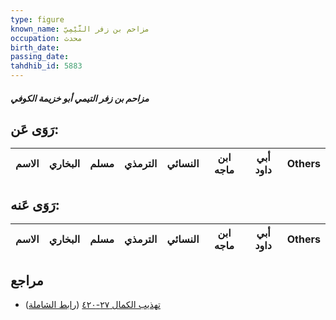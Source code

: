 ```yaml
---
type: figure
known_name: مزاحم بن زفر التَّيْمِيّ
occupation: محدث
birth_date:
passing_date:
tahdhib_id: 5883
---
```

##### مزاحم بن زفر التيمي أبو خزيمة الكوفي

## رَوَى عَن:
| الاسم | البخاري | مسلم | الترمذي | النسائي | ابن ماجه | أبي داود | Others |
| ----- | ------- | ---- | ------- | ------- | -------- | -------- | ------ |
## رَوَى عَنه:
| الاسم | البخاري | مسلم | الترمذي | النسائي | ابن ماجه | أبي داود | Others |
| ----- | ------- | ---- | ------- | ------- | -------- | -------- | ------ |
## مراجع
- [تهذيب الكمال ٢٧-٤٢٠](obsidian://open?vault=Tahdhib-al-Kamal&file=Figures/٥٨٨٣-مزاحم%20بن%20زفر%20التيمي%20أبو%20خزيمة%20الكوفي) ([رابط الشاملة](https://shamela.ws/book/3722/14809))